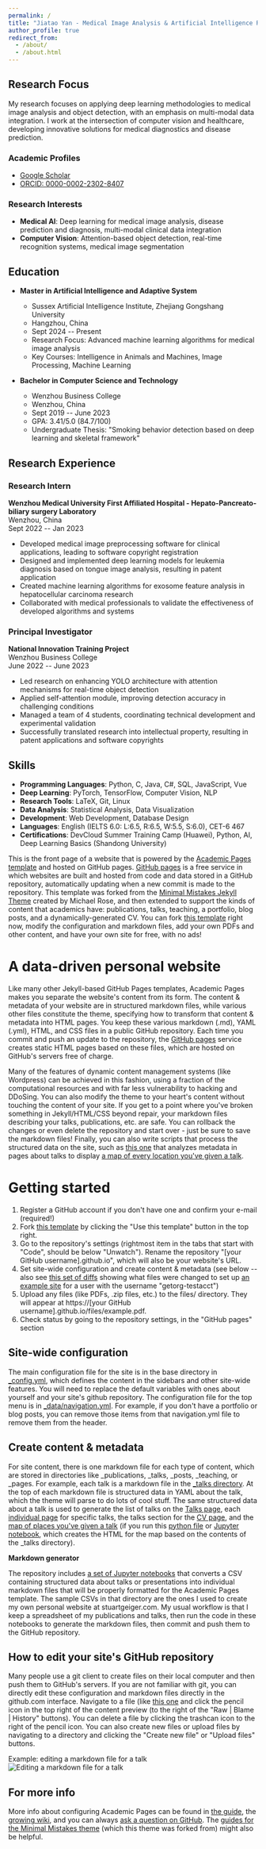 ```yaml
---
permalink: /
title: "Jiatao Yan - Medical Image Analysis & Artificial Intelligence Researcher"
author_profile: true
redirect_from: 
  - /about/
  - /about.html
---
```


## Research Focus

My research focuses on applying deep learning methodologies to medical image analysis and object detection, with an emphasis on multi-modal data integration. I work at the intersection of computer vision and healthcare, developing innovative solutions for medical diagnostics and disease prediction.

### Academic Profiles
* [Google Scholar](https://scholar.google.com/citations?user=Z0_RjPsAAAAJ&hl=zh-CN)
* [ORCID: 0000-0002-2302-8407](https://orcid.org/0000-0002-2302-8407)

### Research Interests

* **Medical AI**: Deep learning for medical image analysis, disease prediction and diagnosis, multi-modal clinical data integration
* **Computer Vision**: Attention-based object detection, real-time recognition systems, medical image segmentation

## Education

* **Master in Artificial Intelligence and Adaptive System**
  * Sussex Artificial Intelligence Institute, Zhejiang Gongshang University
  * Hangzhou, China
  * Sept 2024 -- Present
  * Research Focus: Advanced machine learning algorithms for medical image analysis
  * Key Courses: Intelligence in Animals and Machines, Image Processing, Machine Learning

* **Bachelor in Computer Science and Technology**
  * Wenzhou Business College
  * Wenzhou, China
  * Sept 2019 -- June 2023
  * GPA: 3.41/5.0 (84.7/100)
  * Undergraduate Thesis: "Smoking behavior detection based on deep learning and skeletal framework"

## Research Experience

### Research Intern
**Wenzhou Medical University First Affiliated Hospital - Hepato-Pancreato-biliary surgery Laboratory**  
Wenzhou, China  
Sept 2022 -- Jan 2023

* Developed medical image preprocessing software for clinical applications, leading to software copyright registration
* Designed and implemented deep learning models for leukemia diagnosis based on tongue image analysis, resulting in patent application
* Created machine learning algorithms for exosome feature analysis in hepatocellular carcinoma research
* Collaborated with medical professionals to validate the effectiveness of developed algorithms and systems

### Principal Investigator
**National Innovation Training Project**  
Wenzhou Business College  
June 2022 -- June 2023

* Led research on enhancing YOLO architecture with attention mechanisms for real-time object detection
* Applied self-attention module, improving detection accuracy in challenging conditions
* Managed a team of 4 students, coordinating technical development and experimental validation
* Successfully translated research into intellectual property, resulting in patent applications and software copyrights

## Skills

* **Programming Languages**: Python, C, Java, C#, SQL, JavaScript, Vue
* **Deep Learning**: PyTorch, TensorFlow, Computer Vision, NLP
* **Research Tools**: LaTeX, Git, Linux
* **Data Analysis**: Statistical Analysis, Data Visualization
* **Development**: Web Development, Database Design
* **Languages**: English (IELTS 6.0: L:6.5, R:6.5, W:5.5, S:6.0), CET-6 467
* **Certifications**: DevCloud Summer Training Camp (Huawei), Python, AI, Deep Learning Basics (Shandong University)

This is the front page of a website that is powered by the [Academic Pages template](https://github.com/academicpages/academicpages.github.io) and hosted on GitHub pages. [GitHub pages](https://pages.github.com) is a free service in which websites are built and hosted from code and data stored in a GitHub repository, automatically updating when a new commit is made to the repository. This template was forked from the [Minimal Mistakes Jekyll Theme](https://mmistakes.github.io/minimal-mistakes/) created by Michael Rose, and then extended to support the kinds of content that academics have: publications, talks, teaching, a portfolio, blog posts, and a dynamically-generated CV. You can fork [this template](https://github.com/academicpages/academicpages.github.io) right now, modify the configuration and markdown files, add your own PDFs and other content, and have your own site for free, with no ads!

A data-driven personal website
======
Like many other Jekyll-based GitHub Pages templates, Academic Pages makes you separate the website's content from its form. The content & metadata of your website are in structured markdown files, while various other files constitute the theme, specifying how to transform that content & metadata into HTML pages. You keep these various markdown (.md), YAML (.yml), HTML, and CSS files in a public GitHub repository. Each time you commit and push an update to the repository, the [GitHub pages](https://pages.github.com/) service creates static HTML pages based on these files, which are hosted on GitHub's servers free of charge.

Many of the features of dynamic content management systems (like Wordpress) can be achieved in this fashion, using a fraction of the computational resources and with far less vulnerability to hacking and DDoSing. You can also modify the theme to your heart's content without touching the content of your site. If you get to a point where you've broken something in Jekyll/HTML/CSS beyond repair, your markdown files describing your talks, publications, etc. are safe. You can rollback the changes or even delete the repository and start over - just be sure to save the markdown files! Finally, you can also write scripts that process the structured data on the site, such as [this one](https://github.com/academicpages/academicpages.github.io/blob/master/talkmap.ipynb) that analyzes metadata in pages about talks to display [a map of every location you've given a talk](https://academicpages.github.io/talkmap.html).

Getting started
======
1. Register a GitHub account if you don't have one and confirm your e-mail (required!)
1. Fork [this template](https://github.com/academicpages/academicpages.github.io) by clicking the "Use this template" button in the top right. 
1. Go to the repository's settings (rightmost item in the tabs that start with "Code", should be below "Unwatch"). Rename the repository "[your GitHub username].github.io", which will also be your website's URL.
1. Set site-wide configuration and create content & metadata (see below -- also see [this set of diffs](http://archive.is/3TPas) showing what files were changed to set up [an example site](https://getorg-testacct.github.io) for a user with the username "getorg-testacct")
1. Upload any files (like PDFs, .zip files, etc.) to the files/ directory. They will appear at https://[your GitHub username].github.io/files/example.pdf.  
1. Check status by going to the repository settings, in the "GitHub pages" section

Site-wide configuration
------
The main configuration file for the site is in the base directory in [_config.yml](https://github.com/academicpages/academicpages.github.io/blob/master/_config.yml), which defines the content in the sidebars and other site-wide features. You will need to replace the default variables with ones about yourself and your site's github repository. The configuration file for the top menu is in [_data/navigation.yml](https://github.com/academicpages/academicpages.github.io/blob/master/_data/navigation.yml). For example, if you don't have a portfolio or blog posts, you can remove those items from that navigation.yml file to remove them from the header. 

Create content & metadata
------
For site content, there is one markdown file for each type of content, which are stored in directories like _publications, _talks, _posts, _teaching, or _pages. For example, each talk is a markdown file in the [_talks directory](https://github.com/academicpages/academicpages.github.io/tree/master/_talks). At the top of each markdown file is structured data in YAML about the talk, which the theme will parse to do lots of cool stuff. The same structured data about a talk is used to generate the list of talks on the [Talks page](https://academicpages.github.io/talks), each [individual page](https://academicpages.github.io/talks/2012-03-01-talk-1) for specific talks, the talks section for the [CV page](https://academicpages.github.io/cv), and the [map of places you've given a talk](https://academicpages.github.io/talkmap.html) (if you run this [python file](https://github.com/academicpages/academicpages.github.io/blob/master/talkmap.py) or [Jupyter notebook](https://github.com/academicpages/academicpages.github.io/blob/master/talkmap.ipynb), which creates the HTML for the map based on the contents of the _talks directory).

**Markdown generator**

The repository includes [a set of Jupyter notebooks](https://github.com/academicpages/academicpages.github.io/tree/master/markdown_generator
) that converts a CSV containing structured data about talks or presentations into individual markdown files that will be properly formatted for the Academic Pages template. The sample CSVs in that directory are the ones I used to create my own personal website at stuartgeiger.com. My usual workflow is that I keep a spreadsheet of my publications and talks, then run the code in these notebooks to generate the markdown files, then commit and push them to the GitHub repository.

How to edit your site's GitHub repository
------
Many people use a git client to create files on their local computer and then push them to GitHub's servers. If you are not familiar with git, you can directly edit these configuration and markdown files directly in the github.com interface. Navigate to a file (like [this one](https://github.com/academicpages/academicpages.github.io/blob/master/_talks/2012-03-01-talk-1.md) and click the pencil icon in the top right of the content preview (to the right of the "Raw | Blame | History" buttons). You can delete a file by clicking the trashcan icon to the right of the pencil icon. You can also create new files or upload files by navigating to a directory and clicking the "Create new file" or "Upload files" buttons. 

Example: editing a markdown file for a talk
![Editing a markdown file for a talk](/images/editing-talk.png)

For more info
------
More info about configuring Academic Pages can be found in [the guide](https://academicpages.github.io/markdown/), the [growing wiki](https://github.com/academicpages/academicpages.github.io/wiki), and you can always [ask a question on GitHub](https://github.com/academicpages/academicpages.github.io/discussions). The [guides for the Minimal Mistakes theme](https://mmistakes.github.io/minimal-mistakes/docs/configuration/) (which this theme was forked from) might also be helpful.
